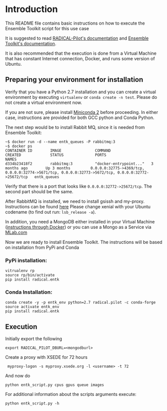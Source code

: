 # Introduction

This README file contains basic instructions on how to execute the Ensemble Toolkit 
script for this use case

It is suggested to read [RADICAL-Pilot's documentation](https://radicalpilot.readthedocs.io/en/latest/)
and [Ensemble Toolkit's documentation](https://radicalentk.readthedocs.io/en/latest/).

It is also recommended that the execution is done from a Virtual Machine that has constant 
Internet connection, Docker, and runs some version of Ubuntu.

## Preparing your environment for installation

Verify that you have a Python 2.7 installation and you can create a virtual environment
by executing `virtualenv` or `conda create -n test`. Please do not create a virtual environment now.

If you are not sure, please install [Miniconda 2](https://conda.io/miniconda.html) before proceeding.
In either case, instructions are provided for both GCC python and Conda Python.

The next step would be to install Rabbit MQ, since it is needed from Ensemble Toolkit:

```
~$ docker run -d --name entk_queues -P rabbitmq:3
~$ docker ps
CONTAINER ID        IMAGE               COMMAND                  CREATED             STATUS              PORTS                                                                                                 NAMES
d334b23418f2        rabbitmq:3          "docker-entrypoint..."   3 months ago        Up 3 months         0.0.0.0:32775->4369/tcp, 0.0.0.0:32774->5671/tcp, 0.0.0.0:32773->5672/tcp, 0.0.0.0:32772->25672/tcp   entk_queues
```
Verify that there is a port that looks like `0.0.0.0:32772->25672/tcp`. The second part should be the same.

After RabbitMQ is installed, we need to install gsissh and my-proxy. Instructions
can be found [here](https://github.com/vivek-bala/docs/blob/master/misc/gsissh_setup_stampede_ubuntu_xenial.sh)
Please change xenial with your Ubuntu codename (to find out run: `lsb_release -a`).

In addition, you need a MongoDB either installed in your Virtual Machine ([instructions through Docker](https://codehangar.io/mongodb-image-instance-with-docker-toolbox-tutorial/)) 
or you can use a Mongo as a Service via [MLab.com](https://mlab.com/)

Now we are ready to install Ensemble Toolkit. The instructions will be based on installation from PyPi and Conda

### PyPi installation:

```
vitrualenv rp
source rp/bin/activate
pip install radical.entk
```

### Conda Installation:

```
conda create -y -p entk_env python=2.7 radical.pilot -c conda-forge
source activate entk_env
pip install radical.entk
```

## Execution
Initially export the following

```
export RADICAL_PILOT_DBURL=<mongodburl>
```

Create a proxy with XSEDE for 72 hours

```
 myproxy-logon -s myproxy.xsede.org -l <username> -t 72
```

And now do
```
python entk_script.py cpus gpus queue images
```
For additional information about the scripts arguments execute:
```
python entk_script.py -h
```